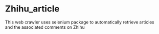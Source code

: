 # Zhihu_article
This web crawler uses selenium package to automatically retrieve articles and the associated comments on Zhihu
